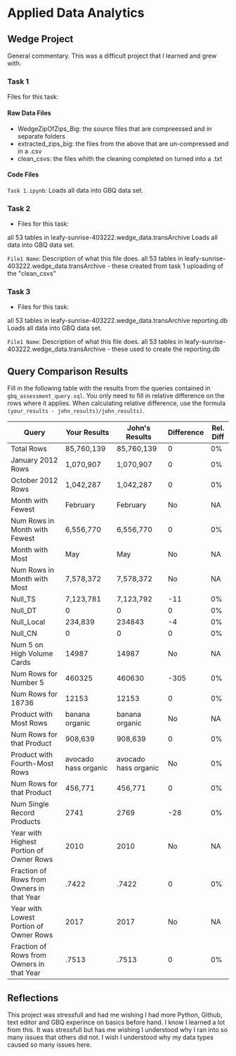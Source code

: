 
# Applied Data Analytics

## Wedge Project

<!-- Any general commentary you'd like to say about the project --> 
General commentary.  This was a difficult project that I learned and grew with.

### Task 1

Files for this task: 
<!--  List of file or files here  --> 

#### Raw Data Files

* WedgeZipOfZips_Big: the source files that are compreessed and in separate folders
* extracted_zips_big: the files from the above that are un-compressed and in a .csv 
* clean_csvs: the files whith the cleaning completed on turned into a .txt

#### Code Files

`Task 1.ipynb`: 
Loads all data into GBQ data set.



### Task 2

* Files for this task: 
<!--  List of file or files here  --> 
all 53  tables in leafy-sunrise-403222.wedge_data.transArchive
Loads all data into GBQ data set.

`File1 Name`: 
Description of what this file does.
all 53  tables in leafy-sunrise-403222.wedge_data.transArchive - these created from task 1 uploading of the "clean_csvs"
<!--  Repeat for each file  --> 
	

### Task 3

* Files for this task: 
<!--  List of file or files here  --> 
all 53  tables in leafy-sunrise-403222.wedge_data.transArchive
reporting.db
Loads all data into GBQ data set.

`File1 Name`: 
Description of what this file does.
all 53  tables in leafy-sunrise-403222.wedge_data.transArchive - these used to create the reporting.db
<!--  Repeat for each file  --> 


## Query Comparison Results

Fill in the following table with the results from the 
queries contained in `gbq_assessment_query.sql`. You only
need to fill in relative difference on the rows where it applies. 
When calculating relative difference, use the formula 
` (your_results - john_results)/john_results)`. 



|  Query  |  Your Results  |  John's Results | Difference | Rel. Diff | 
|---|---|---|---|---|
| Total Rows  |85,760,139|85,760,139|0|0%|
| January 2012 Rows  |1,070,907|1,070,907|0|0%|
| October 2012 Rows  |1,042,287|1,042,287|0|0%|
| Month with Fewest  |February|February|No|NA|
| Num Rows in Month with Fewest  |6,556,770|6,556,770|0|0%|
| Month with Most  |May|May|No|NA|
| Num Rows in Month with Most  |7,578,372|7,578,372|No|NA|
| Null_TS  |7,123,781|7,123,792|-11|0%|
| Null_DT  |0|0|0|0%|
| Null_Local  |234,839|234843|-4|0%|
| Null_CN  |0|0|0|0%|
| Num 5 on High Volume Cards  |14987|14987|No|NA|
|  Num Rows for Number 5 |460325|460630|-305|0%|
| Num Rows for 18736  |12153|12153|0|0%|
| Product with Most Rows  |banana organic|banana organic|No|NA|
| Num Rows for that Product  |908,639|908,639|0|0%|
| Product with Fourth-Most Rows  |avocado hass organic|avocado hass organic|No|0%|
| Num Rows for that Product  |456,771|456,771|0|0%|
| Num Single Record Products  |2741|2769|-28|0%|
| Year with Highest Portion of Owner Rows  |2010|2010|No|NA|
| Fraction of Rows from Owners in that Year  |.7422|.7422|0|0%|
| Year with Lowest Portion of Owner Rows  |2017|2017|No|NA|
| Fraction of Rows from Owners in that Year  |.7513|.7513|0|0%|

## Reflections

<!-- I'd love to get 100-200 words on your experience doing the Wedge Project --> 
This project was stressfull and had me wishing I had more Python, Github, text editor and GBQ experince on basics before hand.  I know I learned a lot from this.  It was stressfull but has me wishing I understood why I ran into so many issues that others did not.  I wish I understood why my data types caused so many issues here. 
